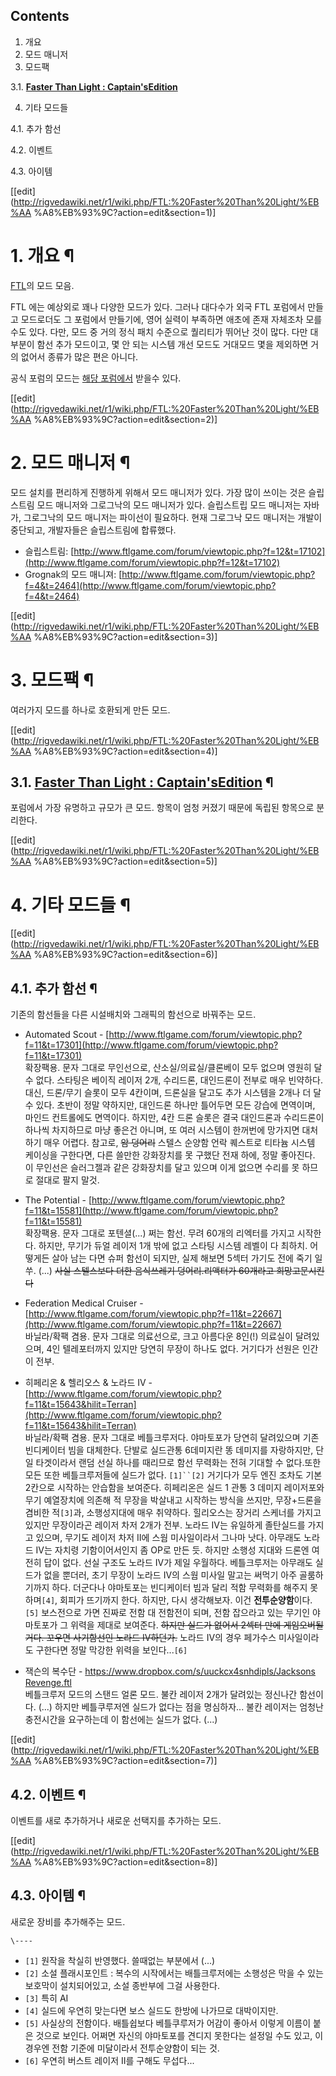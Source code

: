 ## Contents

    

1. 개요 
2. 모드 매니저 
3. 모드팩 
    

3.1. **[Faster Than Light : Captain'sEdition](Faster%20Than%20Light%20%3A%20Captain%27s%20Edition.md)**

4. 기타 모드들 
    

4.1. 추가 함선

4.2. 이벤트

4.3. 아이템

[[edit](http://rigvedawiki.net/r1/wiki.php/FTL:%20Faster%20Than%20Light/%EB%AA
%A8%EB%93%9C?action=edit&section=1)]

# 1. 개요 ¶

  

[FTL](FTL%3A%20Faster%20Than%20Light.md)의 모드 모음.

  

FTL 에는 예상외로 꽤나 다양한 모드가 있다. 그러나 대다수가 외국 FTL 포럼에서 만들고 모드로더도 그 포럼에서 만들기에, 영어 실력이
부족하면 애초에 존재 자체조차 모를수도 있다. 다만, 모드 중 거의 정식 패치 수준으로 퀄리티가 뛰어난 것이 많다. 다만 대부분이 함선 추가
모드이고, 몇 안 되는 시스템 개선 모드도 거대모드 몇을 제외하면 거의 없어서 종류가 많은 편은 아니다.

  

공식 포럼의 모드는 [해당 포럼에서](http://www.ftlgame.com/forum/viewforum.php?f=10) 받을수 있다.

  

[[edit](http://rigvedawiki.net/r1/wiki.php/FTL:%20Faster%20Than%20Light/%EB%AA
%A8%EB%93%9C?action=edit&section=2)]

# 2. 모드 매니저 ¶

모드 설치를 편리하게 진행하게 위해서 모드 매니저가 있다. 가장 많이 쓰이는 것은 슬립스트림 모드 매니저와 그로그낙의 모드 매니저가 있다.
슬립스트립 모드 매니저는 자바가, 그로그낙의 모드 매니저는 파이선이 필요하다. 현재 그로그낙 모드 매니저는 개발이 중단되고, 개발자들은
슬립스트림에 합류했다.  

  * 슬립스트림: [http://www.ftlgame.com/forum/viewtopic.php?f=12&t=17102](http://www.ftlgame.com/forum/viewtopic.php?f=12&t=17102)
  * Grognak의 모드 매니져: [http://www.ftlgame.com/forum/viewtopic.php?f=4&t=2464](http://www.ftlgame.com/forum/viewtopic.php?f=4&t=2464)  

[[edit](http://rigvedawiki.net/r1/wiki.php/FTL:%20Faster%20Than%20Light/%EB%AA
%A8%EB%93%9C?action=edit&section=3)]

# 3. 모드팩 ¶

여러가지 모드를 하나로 호환되게 만든 모드.

  

[[edit](http://rigvedawiki.net/r1/wiki.php/FTL:%20Faster%20Than%20Light/%EB%AA
%A8%EB%93%9C?action=edit&section=4)]

## 3.1. **[Faster Than Light : Captain'sEdition](Faster%20Than%20Light%20%3A%20Captain%27s%20Edition.md)** ¶

포럼에서 가장 유명하고 규모가 큰 모드. 항목이 엄청 커졌기 때문에 독립된 항목으로 분리한다.  

[[edit](http://rigvedawiki.net/r1/wiki.php/FTL:%20Faster%20Than%20Light/%EB%AA
%A8%EB%93%9C?action=edit&section=5)]

# 4. 기타 모드들 ¶

[[edit](http://rigvedawiki.net/r1/wiki.php/FTL:%20Faster%20Than%20Light/%EB%AA
%A8%EB%93%9C?action=edit&section=6)]

## 4.1. 추가 함선 ¶

기존의 함선들을 다른 시설배치와 그래픽의 함선으로 바꿔주는 모드.

  

  * Automated Scout - [http://www.ftlgame.com/forum/viewtopic.php?f=11&t=17301](http://www.ftlgame.com/forum/viewtopic.php?f=11&t=17301)  
확장팩용. 문자 그대로 무인선으로, 산소실/의료실/클론베이 모두 없으며 영원히 달 수 없다. 스타팅은 베이직 레이저 2개, 수리드론,
대인드론이 전부로 매우 빈약하다. 대신, 드론/무기 슬롯이 모두 4칸이며, 드론실을 달고도 추가 시스템을 2개나 더 달 수 있다. 초반이
정말 약하지만, 대인드론 하나만 틀어두면 모든 강습에 면역이며, 마인드 컨트롤에도 면역이다. 하지만, 4칸 드론 슬롯은 결국 대인드론과
수리드론이 하나씩 차지하므로 마냥 좋은건 아니며, 또 여러 시스템이 한꺼번에 망가지면 대처하기 매우 어렵다. 참고로, <del>암
덩어리</del> 스텔스 순양함 언락 퀘스트로 티타늄 시스템 케이싱을 구한다면, 다른 쓸만한 강화장치를 못 구했단 전재 하에, 정말
좋아진다. 이 무인선은 슬러그젤과 같은 강화장치를 달고 있으며 이게 없으면 수리를 못 하므로 절대로 팔지 말것.  

  * The Potential - [http://www.ftlgame.com/forum/viewtopic.php?f=11&t=15581](http://www.ftlgame.com/forum/viewtopic.php?f=11&t=15581)  
확장팩용. 문자 그대로 포텐셜(...) 쩌는 함선. 무려 60개의 리엑터를 가지고 시작한다. 하지만, 무기가 듀얼 레이저 1개 밖에 없고
스타팅 시스템 레벨이 다 최하치. 어떻게든 살아 남는 다면 슈퍼 함선이 되지만, 실제 해보면 5섹터 가기도 전에 죽기 일쑤. (...)
<del>사실 스텔스보다 더한 음식쓰레기 덩어리.리액터가 60개라고 희망고문시킨다</del>  

  * Federation Medical Cruiser - [http://www.ftlgame.com/forum/viewtopic.php?f=11&t=22667](http://www.ftlgame.com/forum/viewtopic.php?f=11&t=22667)  
바닐라/확팩 겸용. 문자 그대로 의료선으로, 크고 아름다운 8인(!) 의료실이 달려있으며, 4인 텔레포터까지 있지만 당연히 무장이 하나도
없다. 거기다가 선원은 인간이 전부.  

  * 히페리온 & 헬리오스 & 노라드 IV - [http://www.ftlgame.com/forum/viewtopic.php?f=11&t=15643&hilit=Terran](http://www.ftlgame.com/forum/viewtopic.php?f=11&t=15643&hilit=Terran)   
바닐라/확팩 겸용. 문자 그대로 베틀크루저다. 야마토포가 당연히 달려있으며 기존 빈디케이터 빔을 대체한다. 단발로 실드관통 6데미지란 똥
데미지를 자랑하지만, 단일 타겟이라서 랜덤 선실 하나를 때리므로 함선 무력화는 전혀 기대할 수 없다.또한 모든 또한 베틀크루저들에 실드가
없다. `[1]``[2]` 거기다가 모두 엔진 조차도 기본 2칸으로 시작하는 안습함을 보여준다. 히페리온은 실드 1 관통 3 데미지
레이저포와 무기 예열장치에 의존해 적 무장을 박살내고 시작하는 방식을 쓰지만, 무장+드론을 겸비한 적`[3]`과, 소행성지대에 매우
취약하다. 힐리오스는 장거리 스케너를 가지고 있지만 무장이라곤 레이저 차저 2개가 전부. 노라드 IV는 유일하게 졸탄실드를 가지고 있으며,
무기도 레이저 차저 II에 스웜 미사일이라서 그나마 낫다. 아무래도 노라드 IV는 자치령 기함이어서인지 좀 OP로 만든 듯. 하지만 소행성
지대와 드론엔 여전히 답이 없다. 선실 구조도 노라드 IV가 제일 우월하다. 베틀크루저는 아무래도 실드가 없을 뿐더러, 초기 무장이 노라드
IV의 스웜 미사일 말고는 써먹기 아주 골룸하기까지 하다. 더군다나 야마토포는 빈디케이터 빔과 달리 적함 무력화를 해주지 못하며`[4]`,
회피가 뜨기까지 한다. 하지만, 다시 생각해보자. 이건 **전투순양함**이다.`[5]` 보스전으로 가면 진짜로 전함 대 전함전이 되며, 전함
잡으라고 있는 무기인 야마토포가 그 위력을 제대로 보여준다. <del>하지만 실드가 없어서 2섹터 만에 게임오버될거다. 꼬우면 사기함선인
노라드 IV하던가.</del> 노라드 IV의 경우 페가수스 미사일이라도 구한다면 정말 막강한 위력을 보인다...`[6]`  

  * 잭슨의 복수단 - [https://www.dropbox.com/s/uuckcx4snhdipls/Jacksons Revenge.ftl](https://www.dropbox.com/s/uuckcx4snhdipls/Jacksons%20Revenge.ftl)  
베틀크루저 모드의 스탠드 얼론 모드. 불칸 레이저 2개가 달려있는 정신나간 함선이다. (...) 하지만 베틀쿠루저엔 실드가 없다는 점을
명심하자... 불칸 레이저는 엄청난 충전시간을 요구하는데 이 함선에는 실드가 없다. (...)

[[edit](http://rigvedawiki.net/r1/wiki.php/FTL:%20Faster%20Than%20Light/%EB%AA
%A8%EB%93%9C?action=edit&section=7)]

## 4.2. 이벤트 ¶

이벤트를 새로 추가하거나 새로운 선택지를 추가하는 모드.

[[edit](http://rigvedawiki.net/r1/wiki.php/FTL:%20Faster%20Than%20Light/%EB%AA
%A8%EB%93%9C?action=edit&section=8)]

## 4.3. 아이템 ¶

새로운 장비를 추가해주는 모드.

`\----`

  * `[1]` 원작을 착실히 반영했다. 쓸때없는 부분에서 (...)
  * `[2]` 소설 플래시포인트 : 복수의 시작에서는 배틀크루저에는 소행성은 막을 수 있는 보호막이 설치되어있고, 소설 종반부에 그걸 사용한다.
  * `[3]` 특히 AI
  * `[4]` 실드에 우연히 맞는다면 보스 실드도 한방에 나가므로 대박이지만.
  * `[5]` 사실상의 전함이다. 배틀쉽보다 베틀쿠루저가 어감이 좋아서 이렇게 이름이 붙은 것으로 보인다. 어쩌면 자신의 야마토포를 견디지 못한다는 설정일 수도 있고, 이 경우엔 전함 기준에 미달이라서 전투순양함이 되는 것.
  * `[6]` 우연히 버스트 레이저 II를 구해도 무섭다...

